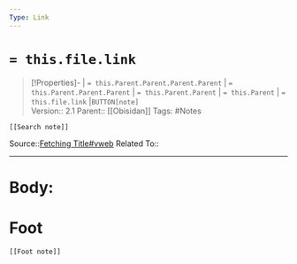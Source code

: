 ```yaml
---
Type: Link
---
```

# `= this.file.link`
>[!Properties]- | `= this.Parent.Parent.Parent.Parent` |  `= this.Parent.Parent.Parent` | `= this.Parent.Parent` | `= this.Parent` | `= this.file.link` |`BUTTON[note]`  
>Version:: 2.1
>Parent:: [[Obisidan]]
>Tags: #Notes
```meta-bind-embed
[[Search note]]
```
Source::[Fetching Title#vweb](https://docs.obsidian.md/Reference/CSS+variables/CSS+variables)
Related To::
***
# Body:









# Foot
```meta-bind-embed
[[Foot note]]
``` 